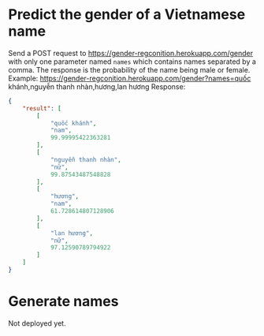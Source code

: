 # Predict the gender of a Vietnamese name
Send a POST request to https://gender-regconition.herokuapp.com/gender with only one parameter named `names` which contains names separated by a comma. The response is the probability of the name being male or female.
Example: https://gender-regconition.herokuapp.com/gender?names=quốc khánh,nguyễn thanh nhàn,hương,lan hương
Response:
```json
{
    "result": [
        [
            "quốc khánh",
            "nam",
            99.99995422363281
        ],
        [
            "nguyễn thanh nhàn",
            "nữ",
            99.87543487548828
        ],
        [
            "hương",
            "nam",
            61.728614807128906
        ],
        [
            "lan hương",
            "nữ",
            97.12590789794922
        ]
    ]
}
```
# Generate names
Not deployed yet.